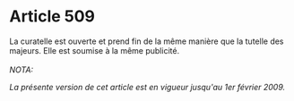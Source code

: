 # Article 509

La curatelle est ouverte et prend fin de la même manière que la tutelle des majeurs.   Elle est soumise à la même publicité.<br/><br/><i>NOTA:<p>La présente version de cet article est en vigueur jusqu'au 1er février 2009.</p></i>